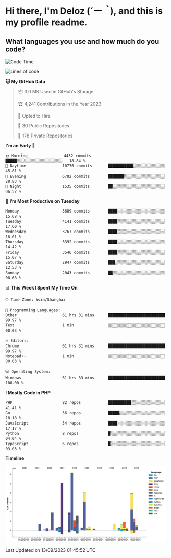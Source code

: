 # **Hi there, I'm Deloz (*´ー｀*), and this is my profile readme.**

## **What languages you use and how much do you code?**

<!--START_SECTION:waka-->
![Code Time](http://img.shields.io/badge/Code%20Time-2%2C376%20hrs%2041%20mins-blue)

![Lines of code](https://img.shields.io/badge/From%20Hello%20World%20I%27ve%20Written-32.9%20million%20lines%20of%20code-blue)

**🐱 My GitHub Data** 

> 📦 3.0 MB Used in GitHub's Storage 
 > 
> 🏆 4,241 Contributions in the Year 2023
 > 
> 💼 Opted to Hire
 > 
> 📜 30 Public Repositories 
 > 
> 🔑 178 Private Repositories 
 > 
**I'm an Early 🐤** 

```text
🌞 Morning                4432 commits        █████░░░░░░░░░░░░░░░░░░░░   18.84 % 
🌆 Daytime                10776 commits       ███████████░░░░░░░░░░░░░░   45.81 % 
🌃 Evening                6782 commits        ███████░░░░░░░░░░░░░░░░░░   28.83 % 
🌙 Night                  1535 commits        ██░░░░░░░░░░░░░░░░░░░░░░░   06.52 % 
```
📅 **I'm Most Productive on Tuesday** 

```text
Monday                   3689 commits        ████░░░░░░░░░░░░░░░░░░░░░   15.68 % 
Tuesday                  4141 commits        ████░░░░░░░░░░░░░░░░░░░░░   17.60 % 
Wednesday                3767 commits        ████░░░░░░░░░░░░░░░░░░░░░   16.01 % 
Thursday                 3392 commits        ████░░░░░░░░░░░░░░░░░░░░░   14.42 % 
Friday                   3546 commits        ████░░░░░░░░░░░░░░░░░░░░░   15.07 % 
Saturday                 2947 commits        ███░░░░░░░░░░░░░░░░░░░░░░   12.53 % 
Sunday                   2043 commits        ██░░░░░░░░░░░░░░░░░░░░░░░   08.68 % 
```


📊 **This Week I Spent My Time On** 

```text
🕑︎ Time Zone: Asia/Shanghai

💬 Programming Languages: 
Other                    61 hrs 31 mins      █████████████████████████   99.97 % 
Text                     1 min               ░░░░░░░░░░░░░░░░░░░░░░░░░   00.03 % 

🔥 Editors: 
Chrome                   61 hrs 31 mins      █████████████████████████   99.97 % 
Notepad++                1 min               ░░░░░░░░░░░░░░░░░░░░░░░░░   00.03 % 

💻 Operating System: 
Windows                  61 hrs 33 mins      █████████████████████████   100.00 % 
```

**I Mostly Code in PHP** 

```text
PHP                      82 repos            ██████████░░░░░░░░░░░░░░░   41.41 % 
Go                       36 repos            █████░░░░░░░░░░░░░░░░░░░░   18.18 % 
JavaScript               34 repos            ████░░░░░░░░░░░░░░░░░░░░░   17.17 % 
Python                   8 repos             █░░░░░░░░░░░░░░░░░░░░░░░░   04.04 % 
TypeScript               6 repos             █░░░░░░░░░░░░░░░░░░░░░░░░   03.03 % 
```



**Timeline**

![Lines of Code chart](https://raw.githubusercontent.com/deloz/deloz/main/assets/bar_graph.png)


 Last Updated on 13/09/2023 01:45:52 UTC
<!--END_SECTION:waka-->
